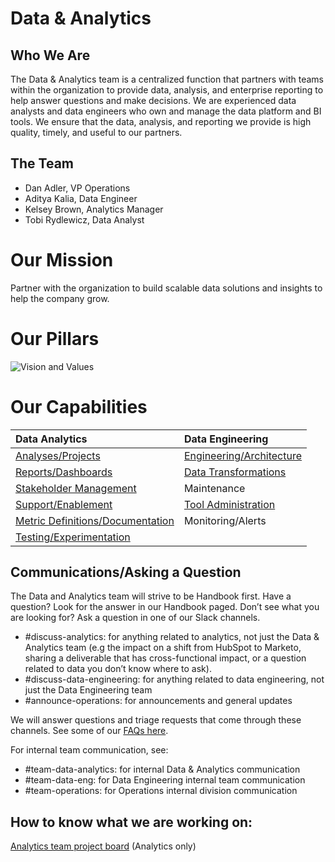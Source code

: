 # **Data & Analytics**

## **Who We Are**

The Data & Analytics team is a centralized function that partners with teams within the organization to provide data, analysis, and enterprise reporting to help answer questions and make decisions. We are experienced data analysts and data engineers who own and manage the data platform and BI tools. We ensure that the data, analysis, and reporting we provide is high quality, timely, and useful to our partners.

## The Team

- Dan Adler, VP Operations
- Aditya Kalia, Data Engineer
- Kelsey Brown, Analytics Manager
- Tobi Rydlewicz, Data Analyst

# **Our Mission**

Partner with the organization to build scalable data solutions and insights to help the company grow.

# **Our Pillars**

![Vision and Values](https://storage.googleapis.com/sourcegraph-assets/Data%20And%20Analytics%20Vision%20and%20Values.png)

# **Our Capabilities**

| <strong>Data Analytics</strong>                      | <strong>Data Engineering</strong>               |
| :--------------------------------------------------- | :---------------------------------------------- |
| [Analyses/Projects](analyses-projects.md)            | [Engineering/Architecture](architecture.md)     |
| [Reports/Dashboards](reports.md)                     | [Data Transformations](data-transformations.md) |
| [Stakeholder Management](stakeholder-mgmt.md)        | Maintenance                                     |
| [Support/Enablement](enablement.md)                  | [Tool Administration](tools.md)                 |
| [Metric Definitions/Documentation](documentation.md) | Monitoring/Alerts                               |
| [Testing/Experimentation](testing.md)                |                                                 |

## **Communications/Asking a Question**

The Data and Analytics team will strive to be Handbook first. Have a question? Look for the answer in our Handbook paged. Don’t see what you are looking for? Ask a question in one of our Slack channels.

- #discuss-analytics: for anything related to analytics, not just the Data & Analytics team (e.g the impact on a shift from HubSpot to Marketo, sharing a deliverable that has cross-functional impact, or a question related to data you don’t know where to ask).
- #discuss-data-engineering: for anything related to data engineering, not just the Data Engineering team
- #announce-operations: for announcements and general updates

We will answer questions and triage requests that come through these channels. See some of our [FAQs here](faq.md).

For internal team communication, see:

- #team-data-analytics: for internal Data & Analytics communication
- #team-data-eng: for Data Engineering internal team communication
- #team-operations: for Operations internal division communication

## **How to know what we are working on:**

[Analytics team project board](https://github.com/orgs/sourcegraph/projects/396) (Analytics only)
